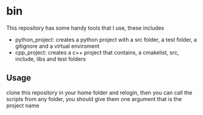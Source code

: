 # bin
This repository has some handy tools that I use, these includes
* python_project: creates a python project with a src folder, a test folder, a gitignore and a virtual enviroment
* cpp_project: creates a c++ project that contains, a cmakelist, src, include, libs and test folders

## Usage
clone this repository in your home folder and relogin, then you can call the scripts from any folder, you should give them one argument that is the project name